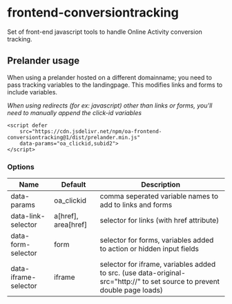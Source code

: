 # frontend-conversiontracking

Set of front-end javascript tools to handle Online Activity conversion tracking. 

## Prelander usage
When using a prelander hosted on a different domainname; you need to pass tracking variables to the landingpage. This modifies links and forms to include variables. 

*When using redirects (for ex: javascript) other than links or forms, you'll need to manually append the click-id variables*

    <script defer 
		src="https://cdn.jsdelivr.net/npm/oa-frontend-conversiontracking@1/dist/prelander.min.js"
		data-params="oa_clickid,subid2">
	</script>

### Options
| Name | Default | Description |
|--|--| -- |
| data-params | oa_clickid | comma seperated variable names to add to links and forms  |
|data-link-selector | a[href], area[href] | selector for links (with href attribute) |
| data-form-selector | form |selector for forms, variables added to action or hidden input fields |
| data-iframe-selector | iframe |selector for iframe, variables added to src. (use data-original-src="http://" to set source to prevent double page loads) |





